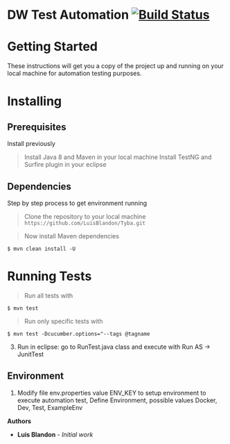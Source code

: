 # DW Test Automation  [![Build Status](https://master-1.jenkins.autodesk.com/buildStatus/icon?job=CloudPC%2Fdw-service-tests%2Fmaster)](https://master-1.jenkins.autodesk.com/job/CloudPC/job/dw-service-tests/job/master/)


# Getting Started
These instructions will get you a copy of the project up and running on your local machine for automation testing purposes.

# Installing

## Prerequisites
Install previously 

> Install Java 8 and Maven in your local machine
> Install TestNG and Surfire plugin in your eclipse

## Dependencies

Step by step process to get environment running

> Clone the repository to your local machine `https://github.com/LuisBlandon/Tyba.git`

> Now install Maven dependencies

```shell
$ mvn clean install -U
```

# Running Tests

> Run all tests with

```shell
$ mvn test
```

> Run only specific tests with 

```shell
$ mvn test -Dcucumber.options="--tags @tagname
```

3. Run in eclipse: go to RunTest.java class and execute with Run AS -> JunitTest

## Environment

1. Modify file env.properties value ENV_KEY to setup environment to execute automation test, Define Environment, possible values Docker, Dev, Test, ExampleEnv


**Authors**
* **Luis Blandon** - *Initial work*
